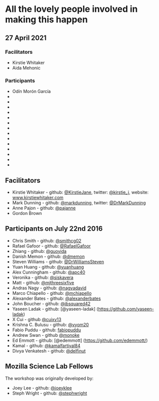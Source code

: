 # All the lovely people involved in making this happen

## 27 April 2021

### Facilitators

* Kirstie Whitaker
* Aida Mehonic

### Participants

* Odín Morón García
* 
* 
* 
* 
* 
* 
* 
* 
* 
* 
* 
* 
* 
* 

## Facilitators

* Kirstie Whitaker - github: [@KirstieJane](https://github.com/kirstiejane/), twitter: [@kirstie_j](https://twitter.com/kirstie_j), website: www.kirstiewhitaker.com
* Mark Dunning - github: [@markdunning](https://github.com/markdunning), twitter: [@DrMarkDunning](https://twitter.com/DrMarkDunning)
* Anne Pajon - github: [@pajanne](https://github.com/pajanne)
* Gordon Brown


## Participants on July 22nd 2016

* Chris Smith - github: [@smithcg02](https://github.com/smithcg02)
* Rafael Gafoor - github: [@RafaelGafoor](https://github.com/RafaelGafoor)
* Zhiang - github: [@guoyida](https://github.com/guoyida)
* Danish Memon - github: [@dmemon](https://github.com/dmemon)
* Steven Williams - github: [@DrWilliamsSteven](https://github.com/DrWilliamsSteven)
* Yuan Huang - github: [@yuanhuang](https://github.com/yuanhuang)
* Alex Cunningham - github: [@apc40](https://github.com/apc40)
* Veronika - github: [@siskavera](https://github.com/siskavera)
* Matt - github: [@mjthreesixfive](https://github.com/mjthreesixfive)
* Andras Nagy - github: [@nagyadavid](https://github.com/nagyadavid/)
* Marco Chiapello - github: [@mchiapello](https://github.com/mchiapello)
* Alexander Bates - github: [@alexanderbates](https://github.com/alexanderbates)
* John Boucher - github: [@jbsquared42](https://github.com/jbsquared42)
* Yaseen Ladak - github: [@yaseen-ladak] (https://github.com/yaseen-ladak)
* X Cui - github [@cuixy13](https://github.com/cuixy13)
* Krishna C. Bulusu - github: [@vyom20](https://github.com/vyom20)
* Fabio Puddu - github: [fabiopuddu](https://github.com/fabiopuddu) 
* Andrew Swan - github [@monoke](https://github.com/monoke/)
* Ed Emmott   - github: [@edemmott] (https://github.com/edemmott/)
* Kamal - github: [@kamalfartiyal84](https://github.com/kamalfartiyal84/)
* Divya Venkatesh - github: [@delfinut](https://github.com/delfinut/)

## Mozilla Science Lab Fellows

The workshop was originally developed by:

* Joey Lee - github: [@joeyklee](https://github.com/joeyklee)
* Steph Wright - github: [@stephwright](https://github.com/stephwright)


